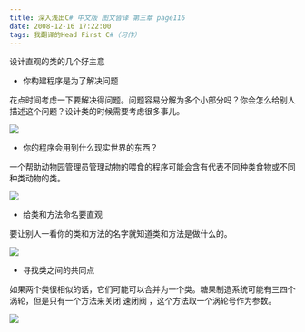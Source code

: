 ```yaml
---
title: 深入浅出C# 中文版 图文皆译 第三章 page116
date: 2008-12-16 17:22:00
tags: 我翻译的Head First C#（习作）
---
```

设计直观的类的几个好主意

*  你构建程序是为了解决问题 

花点时间考虑一下要解决得问题。问题容易分解为多个小部分吗？你会怎么给别人描述这个问题？设计类的时候需要考虑很多事儿。

![](https://p-blog.csdn.net/images/p_blog_csdn_net/cuipengfei1/EntryImages/20081216/%E6%88%AA%E5%9B%BE00633650450248125000.jpg)

*  你的程序会用到什么现实世界的东西？ 

一个帮助动物园管理员管理动物的喂食的程序可能会含有代表不同种类食物或不同种类动物的类。

![](https://p-blog.csdn.net/images/p_blog_csdn_net/cuipengfei1/EntryImages/20081216/%E6%88%AA%E5%9B%BE01633650450248593750.jpg)

*  给类和方法命名要直观 

要让别人一看你的类和方法的名字就知道类和方法是做什么的。

![](https://p-blog.csdn.net/images/p_blog_csdn_net/cuipengfei1/EntryImages/20081216/%E6%88%AA%E5%9B%BE02633650450249218750.jpg)

*  寻找类之间的共同点 

如果两个类很相似的话，它们可能可以合并为一个类。糖果制造系统可能有三四个涡轮，但是只有一个方法来关闭  速闭阀  ，这个方法取一个涡轮号作为参数。

![](https://p-blog.csdn.net/images/p_blog_csdn_net/cuipengfei1/EntryImages/20081216/%E6%88%AA%E5%9B%BE03633650450249687500.jpg)



